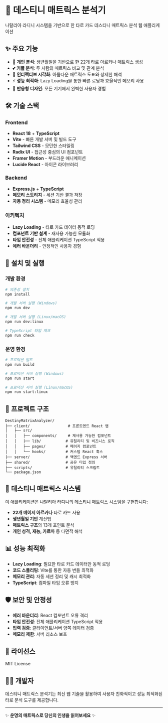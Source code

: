 # 🌟 데스티니 매트릭스 분석기

나탈리아 라디니 시스템을 기반으로 한 타로 카드 데스티니 매트릭스 분석 웹 애플리케이션

## ✨ 주요 기능

- 🔮 **개인 분석**: 생년월일을 기반으로 한 22개 타로 아르카나 매트릭스 생성
- 💕 **커플 분석**: 두 사람의 매트릭스 비교 및 관계 분석
- 🎨 **인터랙티브 시각화**: 아름다운 매트릭스 도표와 상세한 해석
- ⚡ **성능 최적화**: Lazy Loading을 통한 빠른 로딩과 효율적인 메모리 사용
- 📱 **반응형 디자인**: 모든 기기에서 완벽한 사용자 경험

## 🛠️ 기술 스택

### Frontend
- **React 18** + **TypeScript**
- **Vite** - 빠른 개발 서버 및 빌드 도구
- **Tailwind CSS** - 모던한 스타일링
- **Radix UI** - 접근성 중심의 UI 컴포넌트
- **Framer Motion** - 부드러운 애니메이션
- **Lucide React** - 아이콘 라이브러리

### Backend
- **Express.js** + **TypeScript**
- **메모리 스토리지** - 세션 기반 결과 저장
- **자동 정리 시스템** - 메모리 효율성 관리

### 아키텍처
- **Lazy Loading** - 타로 카드 데이터 동적 로딩
- **컴포넌트 기반 설계** - 재사용 가능한 모듈화
- **타입 안전성** - 전체 애플리케이션 TypeScript 적용
- **에러 바운더리** - 안정적인 사용자 경험

## 🚀 설치 및 실행

### 개발 환경

```bash
# 의존성 설치
npm install

# 개발 서버 실행 (Windows)
npm run dev

# 개발 서버 실행 (Linux/macOS)
npm run dev:linux

# TypeScript 타입 체크
npm run check
```

### 운영 환경

```bash
# 프로덕션 빌드
npm run build

# 프로덕션 서버 실행 (Windows)
npm run start

# 프로덕션 서버 실행 (Linux/macOS)
npm run start:linux
```

## 📁 프로젝트 구조

```
DestinyMatrixAnalyzer/
├── client/                 # 프론트엔드 React 앱
│   ├── src/
│   │   ├── components/     # 재사용 가능한 컴포넌트
│   │   ├── lib/           # 유틸리티 및 비즈니스 로직
│   │   ├── pages/         # 페이지 컴포넌트
│   │   └── hooks/         # 커스텀 React 훅스
├── server/                # 백엔드 Express 서버
├── shared/                # 공유 타입 정의
├── scripts/               # 유틸리티 스크립트
└── package.json
```

## 🔮 데스티니 매트릭스 시스템

이 애플리케이션은 나탈리아 라디니의 데스티니 매트릭스 시스템을 구현합니다:

- **22개 메이저 아르카나** 타로 카드 사용
- **생년월일 기반** 계산법
- **매트릭스 구조**의 13개 포인트 분석
- **개인 성격, 재능, 카르마** 등 다면적 해석

## 📊 성능 최적화

- **Lazy Loading**: 필요한 타로 카드 데이터만 동적 로딩
- **코드 스플리팅**: Vite를 통한 자동 번들 최적화
- **메모리 관리**: 자동 세션 정리 및 캐시 최적화
- **TypeScript**: 컴파일 타임 오류 방지

## 🛡️ 보안 및 안정성

- **에러 바운더리**: React 컴포넌트 오류 격리
- **타입 안전성**: 전체 애플리케이션 TypeScript 적용
- **입력 검증**: 클라이언트/서버 양쪽 데이터 검증
- **메모리 제한**: 서버 리소스 보호

## 📜 라이선스

MIT License

## 👨‍💻 개발자

데스티니 매트릭스 분석기는 최신 웹 기술을 활용하여 사용자 친화적이고 성능 최적화된 타로 분석 도구를 제공합니다.

---

✨ **운명의 매트릭스로 당신의 인생을 읽어보세요** ✨
